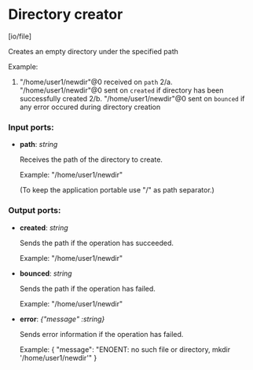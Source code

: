 # Directory creator

[io/file]

Creates an empty directory under the specified path

Example:
1. "/home/user1/newdir"@0 received on `path`
2/a. "/home/user1/newdir"@0 sent on `created` if directory has been successfully created
2/b. "/home/user1/newdir"@0 sent on `bounced` if any error occured during directory creation

### Input ports:

* __path__: _string_

    Receives the path of the  directory to create.
    
    Example:
    "/home/user1/newdir"
    
    (To keep the application portable use "/" as path separator.)



### Output ports:

* __created__: _string_

    Sends the path if the operation has succeeded.
    
    Example:
    "/home/user1/newdir"
    
    



* __bounced__: _string_

    Sends the path if the operation has failed.
    
    Example:
    "/home/user1/newdir"



* __error__: _{"message" :string}_

    Sends error information if the operation has failed.
    
    Example: 
    {
      "message": "ENOENT: no such file or directory, mkdir '/home/user1/newdir'"
    }




